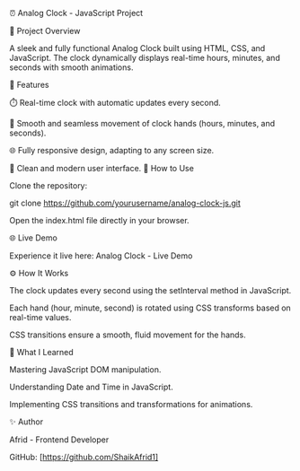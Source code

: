 ⏰ Analog Clock - JavaScript Project

🚀 Project Overview

A sleek and fully functional Analog Clock built using HTML, CSS, and JavaScript. The clock dynamically displays real-time hours, minutes, and seconds with smooth animations.

🌟 Features

⏱️ Real-time clock with automatic updates every second.

💫 Smooth and seamless movement of clock hands (hours, minutes, and seconds).

🌐 Fully responsive design, adapting to any screen size.

🎨 Clean and modern user interface.
🚀 How to Use

Clone the repository:

git clone https://github.com/yourusername/analog-clock-js.git

Open the index.html file directly in your browser.

🌐 Live Demo

Experience it live here: Analog Clock - Live Demo

⚙️ How It Works

The clock updates every second using the setInterval method in JavaScript.

Each hand (hour, minute, second) is rotated using CSS transforms based on real-time values.

CSS transitions ensure a smooth, fluid movement for the hands.

📌 What I Learned

Mastering JavaScript DOM manipulation.

Understanding Date and Time in JavaScript.

Implementing CSS transitions and transformations for animations.

✨ Author

Afrid - Frontend Developer

GitHub: [https://github.com/ShaikAfrid1]

